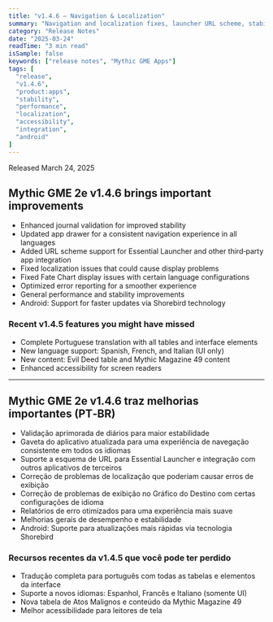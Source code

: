 ```yaml
---
title: "v1.4.6 — Navigation & Localization"
summary: "Navigation and localization fixes, launcher URL scheme, stability, and performance"
category: "Release Notes"
date: "2025-03-24"
readTime: "3 min read"
isSample: false
keywords: ["release notes", "Mythic GME Apps"]
tags: [
  "release",
  "v1.4.6",
  "product:apps",
  "stability",
  "performance",
  "localization",
  "accessibility",
  "integration",
  "android"
]
---
```


Released March 24, 2025

## Mythic GME 2e v1.4.6 brings important improvements

- Enhanced journal validation for improved stability
- Updated app drawer for a consistent navigation experience in all languages
- Added URL scheme support for Essential Launcher and other third‑party app integration
- Fixed localization issues that could cause display problems
- Fixed Fate Chart display issues with certain language configurations
- Optimized error reporting for a smoother experience
- General performance and stability improvements
- Android: Support for faster updates via Shorebird technology

### Recent v1.4.5 features you might have missed
- Complete Portuguese translation with all tables and interface elements
- New language support: Spanish, French, and Italian (UI only)
- New content: Evil Deed table and Mythic Magazine 49 content
- Enhanced accessibility for screen readers

---

## Mythic GME 2e v1.4.6 traz melhorias importantes (PT‑BR)

- Validação aprimorada de diários para maior estabilidade
- Gaveta do aplicativo atualizada para uma experiência de navegação consistente em todos os idiomas
- Suporte a esquema de URL para Essential Launcher e integração com outros aplicativos de terceiros
- Correção de problemas de localização que poderiam causar erros de exibição
- Correção de problemas de exibição no Gráfico do Destino com certas configurações de idioma
- Relatórios de erro otimizados para uma experiência mais suave
- Melhorias gerais de desempenho e estabilidade
- Android: Suporte para atualizações mais rápidas via tecnologia Shorebird

### Recursos recentes da v1.4.5 que você pode ter perdido
- Tradução completa para português com todas as tabelas e elementos da interface
- Suporte a novos idiomas: Espanhol, Francês e Italiano (somente UI)
- Nova tabela de Atos Malignos e conteúdo da Mythic Magazine 49
- Melhor acessibilidade para leitores de tela

